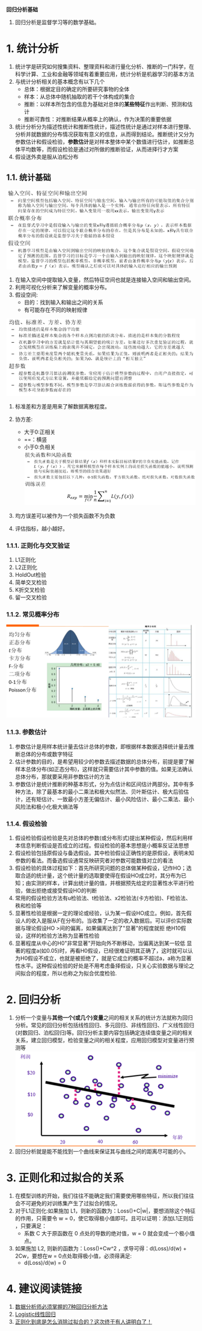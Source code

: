 **回归分析基础**
1. 回归分析是监督学习等的数学基础。

# 1. 统计分析
1. 统计学是研究如何搜集资料、整理资料和进行量化分析、推断的一门科学，在科学计算、工业和金融等领域有着重要应用，统计分析是机器学习的基本方法
2. 与统计分析相关的基本概念有以下几个
    + 总体：根据定目的确定的所要研究事物的全体
    + 样本：从总体中随机抽取的若干个体构成的集合
    + 推断：以样本所包含的信息为基础对总体的**某些特征**作出判断、预测和估计
    + 推断可靠性：对推断结果从概率上的确认，作为决策的重要依据
3. 统计分析分为描述性统计和推断性统计，描述性统计是通过对样本进行整理、分析并就数据的分布情况获取有意义的信息，从而得到结论。推断统计又分为参数估计和假设检验，**参数估计**是对样本整体中某个数值进行估计，如推断总体平均数等，而假设检验是通过对所做的推断验证，从而进择行才方案
4. 假设送外卖是服从泊松分布

## 1.1. 统计基础
![](img/1.png)
1. 在输入空间中提取输入变量，然后特征空间也就是连接输入空间和输出空间。
2. 利用可视化分析来了解变量的概率分布。
3. 假设空间:
    + 目的：找到输入和输出之间的关系
    + 有可能存在不同的映射规律

![](img/2.png)
1. 标准差和方差是用来了解数据离散程度。
2. 协方差:
    + 大于0:正相关
    + ==：横竖
    + 小于0:负相关
![](img/3.png)

1. 均方误差可以被作为一个损失函数不为负数
2. 评估指标，越小越好。

### 1.1.1. 正则化与交叉验证
1. L1正则化
2. L2正则化
3. HoldOut检验
4. 简单交叉检验
5. K折交叉检验
6. 留一交叉检验

### 1.1.2. 常见概率分布
![](img/9.png)

### 1.1.3. 参数估计
1. 参数估计是用样本统计量去估计总体的参数，即根据样本数据选择统计量去推断总体的分布或数字特征
2. 估计参数的目的，是希望用较少的参数去描述数据的总体分布，前提是要了解样本总体分布(如正态分布)，这样就只需要估计其中参数的值。如果无法确认总体分布，那就要采用非参数估计的方法
3. 参数估计是统计推断的种基本形式，分为点估计和区间估计两部分。其中有多种方法，除了最基本的最小二乘法和极大似然法、贝叶斯估计、极大后验估计，还有矩估计、一致最小方差无偏估计、最小风险估计、最小二乘法、最小风险法和极小化极大熵法等

### 1.1.4. 假设检验
1. 假设检验假设检验是先对总体的参数(或分布形式)提出某种假设，然后利用样本信息判断假设是否成立的过程。假设检验的基本思想是小概率反证法思想
2. 假设检验包括原假设与备选假设。其中检验假设正确性的是原假设，表明未知参数的看法。而备选假设通常反映研究者对参数可能数值对立的看法
3. 假设检验的具体过程如下：首先所研究问题的总体做某种假设，记作HO；选取合适的统计量，这个统计量的选取要使得在假设HO成立时，其分布为已知；由实测的样本，计算出统计量的值，并根据预先给定的显著性水平进行检验，做出拒绝或接受假设HO的判断
4. 常用的假设检验方法有u检验法、t检验法、x2检验法(卡方检验)、F检验法、秩和检验等
5. 显著性检验是根据一定的理论或经验，认为某一假设HO成立。例如，首先假设人的收入是服从F在分布的。当收集了一定的收入数据后。可以评价实际数据与理论假设HO >间的偏离，如果偏离达到了"显著"的程度就拒 绝H10假设，这样的检验方法称为显著性检验
6. 显著程度从中心的H0"非常显著"开始向外不断移动，当偏离达到某一较低 显著的程度a(如0.05)时，再看H0假设，已经很难证明其正确了，这时就可以认为H0假设不成立，也就是被拒绝了，就是它成立的概率不超过a，a称为显著性水平。这种假设检验的好处是不用考虑备择假设，只关心实验数据与理论之间拟合的程度，所以也称之为拟合优度检验.

# 2. 回归分析
1. 分析一个变量与**其他一个(或几个)变量**之间的相关关系的统计方法就称为回归分析。常见的回归分析包括线性回归、多元回归、非线性回归、广义线性回归(对数回归、泊松回归)等。回归分析主要内容包括确定连续值变量之间的相关关系，建立回归模型，检验变量之间的相关程度，应用回归模型对变量进行预测等
![](img/4.png)
2. 回归分析就是能不能找到一个曲线来保证其与曲线之间的距离尽可能的小。

# 3. 正则化和过拟合的关系
1. 在模型训练的开始，我们往往不能确定我们需要使用哪些特征，所以我们往往会不可避免的对训练集产生了过拟合的情况。
2. 对于L1正则化:如果施加 L1，则新的函数为：Loss()+C|w|，要想消除这个特征的作用，只需要令 w = 0，使它取得极小值即可。且可以证明：添加L1正则后 ，只要满足：
    + 系数 C 大于原函数在 0 点处的导数的绝对值，w = 0 就会变成一个极小值点。
3. 如果施加 L2,  则新的函数为：Loss()+Cw^2 ，求导可得：d(Loss)/d(w)  + 2Cw，要想在w = 0点处取得极小值，必须得满足:
    + d(Loss)/d(w)  = 0

# 4. 建议阅读链接
1. <a href = "https://mp.weixin.qq.com/s/H6pkywUbDR8-6BNHXGl5Kw">数据分析师必须掌握的7种回归分析方法</a>
2. <a href = "https://mp.weixin.qq.com/s/CmDkR557MZDlD735wIlSVQ">Logistic线性回归</a>
3. <a href = "https://mp.weixin.qq.com/s/tIJQVhuo2MRbTVs84a9Kyg">正则化到底是怎么消除过拟合的？这次终于有人讲明白了！</a>